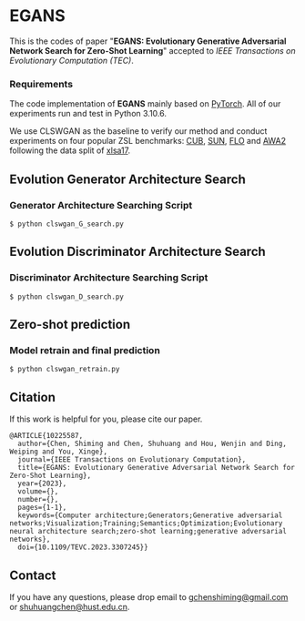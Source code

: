 # EGANS

This is the codes of paper "**EGANS: Evolutionary Generative Adversarial Network Search for Zero-Shot Learning**" accepted to *IEEE Transactions on Evolutionary Computation (TEC)*. 

### Requirements
The code implementation of **EGANS** mainly based on [PyTorch](https://pytorch.org/). All of our experiments run and test in Python 3.10.6.

We use CLSWGAN as the baseline to verify our method and conduct experiments on four popular ZSL benchmarks: [CUB](http://www.vision.caltech.edu/visipedia/CUB-200-2011.html), [SUN](http://cs.brown.edu/~gmpatter/sunattributes.html), [FLO](https://tensorflow.google.cn/datasets/catalog/oxford_flowers102) and [AWA2](http://cvml.ist.ac.at/AwA2/) following the data split of [xlsa17](http://datasets.d2.mpi-inf.mpg.de/xian/xlsa17.zip). 

##  Evolution Generator Architecture Search

### Generator Architecture Searching Script

```
$ python clswgan_G_search.py
```

## Evolution Discriminator Architecture Search

### Discriminator Architecture Searching Script

```
$ python clswgan_D_search.py
```


## Zero-shot prediction
### Model retrain and final prediction

```
$ python clswgan_retrain.py
```

## Citation
If this work is helpful for you, please cite our paper.

```
@ARTICLE{10225587,
  author={Chen, Shiming and Chen, Shuhuang and Hou, Wenjin and Ding, Weiping and You, Xinge},
  journal={IEEE Transactions on Evolutionary Computation}, 
  title={EGANS: Evolutionary Generative Adversarial Network Search for Zero-Shot Learning}, 
  year={2023},
  volume={},
  number={},
  pages={1-1},
  keywords={Computer architecture;Generators;Generative adversarial networks;Visualization;Training;Semantics;Optimization;Evolutionary neural architecture search;zero-shot learning;generative adversarial networks},
  doi={10.1109/TEVC.2023.3307245}}
```
## Contact
If you have any questions, please drop email to gchenshiming@gmail.com or shuhuangchen@hust.edu.cn.

